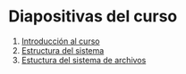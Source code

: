 # Diapositivas del curso

1. [Introducción al curso](http://ug-os2016.github.io/diapositivas/01.introduction/)
2. [Estructura del sistema](http://ug-os2016.github.io/diapositivas/02.Estructura%20del%20sistema)
3. [Estuctura del sistema de archivos](http://ug-os2016.github.io/diapositivas/03.Estructura%20del%20sistema%20de%20archivos)
